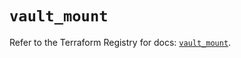 # `vault_mount`

Refer to the Terraform Registry for docs: [`vault_mount`](https://registry.terraform.io/providers/hashicorp/vault/4.8.0/docs/resources/mount).
